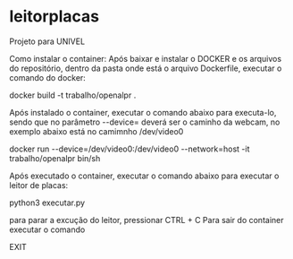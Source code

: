 # leitorplacas
Projeto para UNIVEL

Como instalar o container:
Após baixar e instalar o DOCKER e os arquivos do repositório, dentro da pasta onde está o arquivo Dockerfile, executar o comando do docker:

  docker build -t trabalho/openalpr . 

Após instalado o container, executar o comando abaixo para executa-lo, sendo que no parâmetro --device= deverá ser o caminho da webcam, no exemplo abaixo está no camimnho /dev/video0

  docker run --device=/dev/video0:/dev/video0 --network=host -it trabalho/openalpr bin/sh
  
Após executado o container, executar o comando abaixo para executar o leitor de placas:

  python3 executar.py
  
  
para parar a excução do leitor, pressionar CTRL + C
Para sair do container executar o comando

  EXIT
